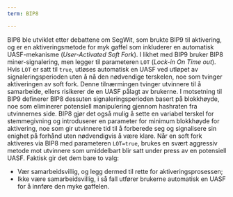 ```yaml
---
term: BIP8

---
```

BIP8 ble utviklet etter debattene om SegWit, som brukte BIP9 til aktivering, og er en aktiveringsmetode for myk gaffel som inkluderer en automatisk UASF-mekanisme (*User-Activated Soft Fork*). I likhet med BIP9 bruker BIP8 miner-signalering, men legger til parameteren `LOT` (*Lock-in On Time out*). Hvis `LOT` er satt til `true`, utløses automatisk en UASF ved utløpet av signaleringsperioden uten å nå den nødvendige terskelen, noe som tvinger aktiveringen av soft fork. Denne tilnærmingen tvinger utvinnere til å samarbeide, ellers risikerer de en UASF pålagt av brukerne. I motsetning til BIP9 definerer BIP8 dessuten signaleringsperioden basert på blokkhøyde, noe som eliminerer potensiell manipulering gjennom hashraten fra utvinnernes side. BIP8 gjør det også mulig å sette en variabel terskel for stemmegivning og introduserer en parameter for minimum blokkhøyde for aktivering, noe som gir utvinnere tid til å forberede seg og signalisere sin enighet på forhånd uten nødvendigvis å være klare. Når en soft fork aktiveres via BIP8 med parameteren `LOT=true`, brukes en svært aggressiv metode mot utvinnere som umiddelbart blir satt under press av en potensiell UASF. Faktisk gir det dem bare to valg:


- Vær samarbeidsvillig, og legg dermed til rette for aktiveringsprosessen;
- Ikke være samarbeidsvillig, i så fall utfører brukerne automatisk en UASF for å innføre den myke gaffelen.